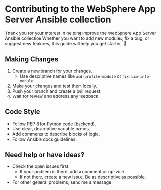 # Contributing to the WebSphere App Server Ansible collection

Thank you for your interest in helping improve the WebSphere App Server Ansible collection
Whether you want to add new modules, fix a bug, or suggest new features, this guide will help you get started. 🎉

## Making Changes

1. Create a new branch for your changes.
   - Use descriptive names like `add-profile-module` or `fix-iim-info-module`
2. Make your changes and test them locally.
3. Push your branch and create a pull request.
4. Wait for review and address any feedback.

## Code Style

- Follow PEP 8 for Python code (backend).
- Use clear, descriptive variable names.
- Add comments to describe blocks of logic.
- Follow Ansible docs guidelines.

## Need help or have ideas?

- Check the open issues first.
  - If your problem is there, add a comment or up-vote.
  - If not there, create a new issue. Be as descriptive as possible.
- For other general problems, send me a message
